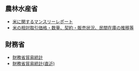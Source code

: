 ## 農林水産省
- [米に関するマンスリーレポート](https://www.maff.go.jp/j/seisan/keikaku/soukatu/mr.html)
- [米の相対取引価格・数量、契約・販売状況、民間在庫の推移等](https://www.maff.go.jp/j/seisan/keikaku/soukatu/aitaikakaku.html)

## 財務省
- [財務省貿易統計](https://www.customs.go.jp/toukei/info/index.htm)
- [財務省貿易統計(直近)](https://www.customs.go.jp/toukei/latest/index.htm)
